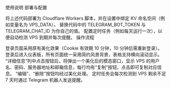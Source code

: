 使用说明
部署与配置

将上述代码部署为 Cloudflare Workers 脚本，并在设置中绑定 KV 命名空间（例如变量名为 VPS_DATA）。
替换代码中的 TELEGRAM_BOT_TOKEN 与 TELEGRAM_CHAT_ID 为你自己的值。
配置定时任务（例如每天运行一次），以便自动检测 VPS 到期并每次提醒。
操作流程

登录页面采用原有美化效果（Cookie 有效期 10 分钟，10 分钟后需重新登录）。
登录后进入仪表板，所有页面统一采用简约风景背景，表格支持横向滚动显示。
“详细信息”列中点击按钮后，将弹出一个美化后的模态窗口，显示 VPS 的用户名、密码、服务器地址和邮箱信息，每行均有“复制”按钮，点击即可复制对应信息。
“编辑”、“删除”按钮均经过美化处理。
定时任务会每次检测到 VPS 剩余不足 7 天时通过 Telegram 机器人发送提醒。
